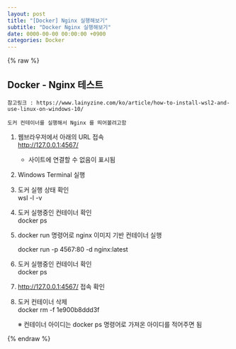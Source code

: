 ```yaml
---  
layout: post  
title: "[Docker] Nginx 실행해보기"  
subtitle: "Docker Nginx 실행해보기"  
date: 0000-00-00 00:00:00 +0900  
categories: Docker  
---  
```

{% raw %}  
## Docker - Nginx 테스트  
	참고링크 : https://www.lainyzine.com/ko/article/how-to-install-wsl2-and-use-linux-on-windows-10/  
  
	도커 컨테이너를 실행해서 Nginx 를 띄어볼려고함  
  
1. 웹브라우저에서 아래의 URL 접속  
	http://127.0.0.1:4567/  
  
	- 사이트에 연결할 수 없음이 표시됨  
  
2. Windows Terminal 실행  
  
3. 도커 실행 상태 확인  
	wsl -l -v  
  
4. 도커 실행중인 컨테이너 확인  
	docker ps  
  
5. docker run 명령어로 nginx 이미지 기반 컨테이너 실행  
  
	docker run -p 4567:80 -d nginx:latest  
  
6. 도커 실행중인 컨테이너 확인  
	docker ps  
  
7. http://127.0.0.1:4567/ 접속 확인  
  
8. 도커 컨테이너 삭제  
	docker rm -f 1e900b8ddd3f  
  
	※ 컨테이너 아이디는 docker ps 명령어로 가져온 아이디를 적어주면 됨  
  
{% endraw %}